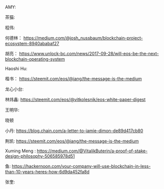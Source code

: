 AMY:

茶猫:

程伟:

何德林： 
https://medium.com/@josh_nussbaum/blockchain-project-ecosystem-8940ababaf27 

胡亮：
https://www.unlock-bc.com/news/2017-09-28/will-eos-be-the-next-blockchain-operating-system

Haoshi Hu:

楷书：
https://steemit.com/eos/@iang/the-message-is-the-medium  

龙心小台:         

林炜鑫:
https://steemit.com/eos/@vitkolesnik/eos-white-paper-digest

王明华:

晓顿

小丹:
https://blog.chain.com/a-letter-to-jamie-dimon-de89d417cb80

荆凯: 
https://steemit.com/eos/@iang/the-message-is-the-medium

Xuming Meng :
https://medium.com/@VitalikButerin/a-proof-of-stake-design-philosophy-506585978d51

鱼:
https://hackernoon.com/your-company-will-use-blockchain-in-less-than-10-years-heres-how-6d9da452fa8d

张奎: